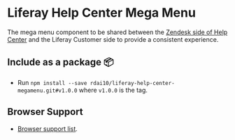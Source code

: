 # Liferay Help Center Mega Menu

The mega menu component to be shared between the [Zendesk side of Help Center](http://help.liferay.com) and the Liferay Customer side to provide a consistent experience.

## Include as a package :package:
 
- Run `npm install --save rdai10/liferay-help-center-megamenu.git#v1.0.0` where `v1.0.0` is the tag.

## Browser Support
- [Browser support list](http://browserl.ist/?q=>0.25%25%2C+ie+11%2C+not+op_mini+all).